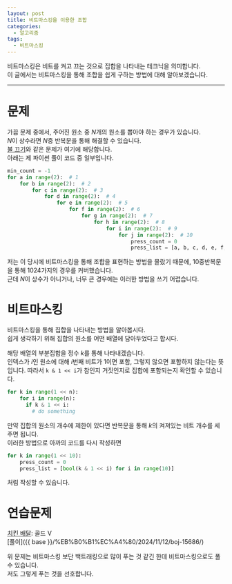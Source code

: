 ```yaml
---
layout: post
title: 비트마스킹을 이용한 조합
categories:
  - 알고리즘
tags:
  - 비트마스킹
---
```


비트마스킹은 비트를 켜고 끄는 것으로 집합을 나타내는 테크닉을 의미합니다.  
이 글에서는 비트마스킹을 통해 조합을 쉽게 구하는 방법에 대해 알아보겠습니다.

---

# 문제

가끔 문제 중에서, 주어진 원소 중 $N$개의 원소를 뽑아야 하는 경우가 있습니다.  
$N$이 상수라면 $N$중 반복문을 통해 해결할 수 있습니다.  
[불 끄기](https://www.acmicpc.net/problem/14939)와 같은 문제가 여기에 해당합니다.  
아래는 제 파이썬 풀이 코드 중 일부입니다.

```python
min_count = -1
for a in range(2):  # 1
    for b in range(2):  # 2
        for c in range(2):  # 3
            for d in range(2):  # 4
                for e in range(2):  # 5
                    for f in range(2):  # 6
                        for g in range(2):  # 7
                            for h in range(2):  # 8
                                for i in range(2):  # 9
                                    for j in range(2):  # 10
                                        press_count = 0
                                        press_list = [a, b, c, d, e, f, g, h, i, j]
```

저는 이 당시에 비트마스킹을 통해 조합을 표현하는 방법을 몰랐기 때문에, 10중반복문을 통해 1024가지의 경우를 커버했습니다.  
근데 $N$이 상수가 아니거나, 너무 큰 경우에는 이러한 방법을 쓰기 어렵습니다.

# 비트마스킹

비트마스킹을 통해 집합을 나타내는 방법을 알아봅시다.  
쉽게 생각하기 위해 집합의 원소를 어떤 배열에 담아두었다고 합시다.

해당 배열의 부분집합을 정수 $k$를 통해 나타내겠습니다.  
인덱스가 $i$인 원소에 대해 $i$번째 비트가 1이면 포함, 그렇지 않으면 포함하지 않는다는 뜻입니다. 따라서
`k & 1 << i`가 참인지 거짓인지로 집합에 포함되는지 확인할 수 있습니다.

```python
for k in range(1 << n):
    for i in range(n):
      if k & 1 << i:
        # do something
```

만약 집합의 원소의 개수에 제한이 있다면 반복문을 통해 $k$의 켜져있는 비트 개수를 세주면 됩니다.  
이러한 방법으로 아까의 코드를 다시 작성하면

```python
for k in range(1 << 10):
    press_count = 0
    press_list = [bool(k & 1 << i) for i in range(10)]
```

처럼 작성할 수 있습니다.

# 연습문제

[치킨 배달](https://www.acmicpc.net/problem/15686): <span class="gold">골드 V</span>  
[풀이]({{ base }}/%EB%B0%B1%EC%A4%80/2024/11/12/boj-15686/)

<!-- 위 링크 함부로 수정하지 말 것 -->

위 문제는 비트마스킹 보단 백트래킹으로 많이 푸는 것 같긴 한데 비트마스킹으로도 풀 수 있습니다.  
저도 그렇게 푸는 것을 선호합니다.
